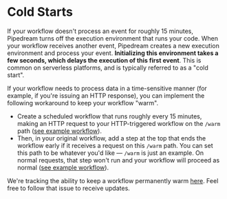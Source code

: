 # Cold Starts

If your workflow doesn't process an event for roughly 15 minutes, Pipedream turns off the execution environment that runs your code. When your workflow receives another event, Pipedream creates a new execution environment and process your event. **Initializing this environment takes a few seconds, which delays the execution of this first event**. This is common on serverless platforms, and is typically referred to as a "cold start".

If your workflow needs to process data in a time-sensitive manner (for example, if you're issuing an HTTP response), you can implement the following workaround to keep your workflow "warm".

- Create a scheduled workflow that runs roughly every 15 minutes, making an HTTP request to your HTTP-triggered workflow on the `/warm` path ([see example workflow](https://pipedream.com/@dylburger/warm-up-http-workflow-p_A2CQ9ne/edit)).
- Then, in your original workflow, add a step at the top that ends the workflow early if it receives a request on this `/warm` path. You can set this path to be whatever you'd like — `/warm` is just an example. On normal requests, that step won't run and your workflow will proceed as normal ([see example workflow](https://pipedream.com/@dylburger/end-early-on-warming-requests-p_PACqYrW/edit)).

We're tracking the ability to keep a workflow permanently warm [here](https://github.com/PipedreamHQ/pipedream/issues/318). Feel free to follow that issue to receive updates.

<Footer />
